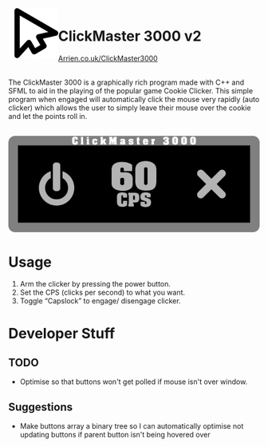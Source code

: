<img align="left" src="DevOnlyImages/CM3000Icon.png" width="100px"/>
<h1>ClickMaster 3000 v2</h1>
<a href="https://arrien.co.uk/ClickMaster3000.html">Arrien.co.uk/ClickMaster3000</a>
<br><br>

The ClickMaster 3000 is a graphically rich program made with C++ and SFML to aid in the playing of the popular game Cookie Clicker. This simple program when engaged will automatically click the mouse very rapidly (auto clicker) which allows the user to simply leave their mouse over the cookie and let the points roll in.
<br><br>

![preview](DevOnlyImages/ProgramPicture.png "Preview")

# Usage
1. Arm the clicker by pressing the power button.
2. Set the CPS (clicks per second) to what you want.
3. Toggle “Capslock” to engage/ disengage clicker.

# Developer Stuff

## TODO

- Optimise so that buttons won't get polled if mouse isn't over window.

## Suggestions

- Make buttons array a binary tree so I can automatically optimise not updating buttons if parent button isn't being hovered over
